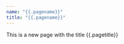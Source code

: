 ```yaml
---
name: "{{.pagename}}"
title: "{{.pagename}}"
---
```

This is a new page with the title {{.pagetitle}}